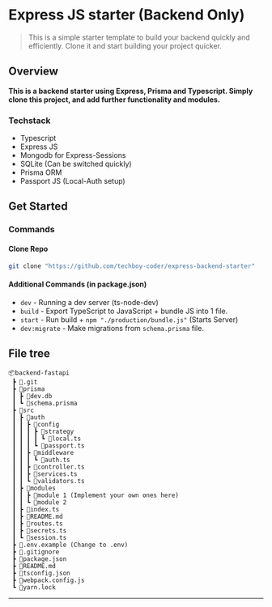 # Express JS starter (Backend Only)

> This is a simple starter template to build your backend quickly and efficiently. Clone it and start building your project quicker.

## Overview

**This is a backend starter using Express, Prisma and Typescript. Simply clone this project, and add further functionality and modules.** 

### Techstack

- Typescript
- Express JS
- Mongodb for Express-Sessions
- SQLite (Can be switched quickly)
- Prisma ORM
- Passport JS (Local-Auth setup)

## Get Started

### Commands

#### Clone Repo

```bash
git clone "https://github.com/techboy-coder/express-backend-starter"
```

#### Additional Commands (in package.json)

- `dev`  -  Running a dev server (ts-node-dev)
- `build`  -  Export TypeScript to JavaScript + bundle JS into 1 file.
- `start`  -  Run build + `npm "./production/bundle.js"` (Starts Server)
- `dev:migrate`  -  Make migrations from `schema.prisma` file.

## File tree

```
📦backend-fastapi
 ┣ 📂.git
 ┣ 📂prisma
 ┃ ┣ 📜dev.db
 ┃ ┗ 📜schema.prisma
 ┣ 📂src
 ┃ ┣ 📂auth
 ┃ ┃ ┣ 📂config
 ┃ ┃ ┃ ┣ 📂strategy
 ┃ ┃ ┃ ┃ ┗ 📜local.ts
 ┃ ┃ ┃ ┗ 📜passport.ts
 ┃ ┃ ┣ 📂middleware
 ┃ ┃ ┃ ┗ 📜auth.ts
 ┃ ┃ ┣ 📜controller.ts
 ┃ ┃ ┣ 📜services.ts
 ┃ ┃ ┗ 📜validators.ts
 ┃ ┣ 📂modules
 ┃ ┃ ┣ 📂module 1 (Implement your own ones here)
 ┃ ┃ ┗ 📂module 2
 ┃ ┣ 📜index.ts
 ┃ ┣ 📜README.md
 ┃ ┣ 📜routes.ts
 ┃ ┣ 📜secrets.ts
 ┃ ┗ 📜session.ts
 ┣ 📜.env.example (Change to .env)
 ┣ 📜.gitignore
 ┣ 📜package.json
 ┣ 📜README.md
 ┣ 📜tsconfig.json
 ┣ 📜webpack.config.js
 ┗ 📜yarn.lock
```

---


